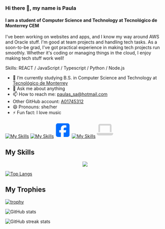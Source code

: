 ### Hi there 👋, my name is Paula
#### I am a student of Computer Science and Technology at Tecnológico de Monterrey CEM
I've been working on websites and apps, and I know my way around AWS and Oracle stuff. I'm good at team projects and handling tech tasks. As a soon-to-be grad, I've got practical experience in making tech projects run smoothly. Whether it's coding or managing things in the cloud, I enjoy making tech stuff work well!

Skills: REACT / JavaScript / Typescript / Python / Node.js 

- 🌱 I’m currently studying B.S. in Computer Science and Technology at [Tecnológico de Monterrey](https://tec.mx) 
- 💬 Ask me about anything 
- 📫 How to reach me: [paulas_sa@hotmail.com](mailto:tu@email.com) 
- Other GitHub account: [A01745312](https://github.com/A01745312)
- 😄 Pronouns: she/her 
- ⚡ Fun fact: I love music 


[![My Skills](https://skillicons.dev/icons?i=github&theme=light)](https://github.com/A01745312)  [![My Skills](https://skillicons.dev/icons?i=linkedin)](https://www.linkedin.com/in/paula-santoyo-41081b17a/)  [<svg xmlns="http://www.w3.org/2000/svg" height="49" width="49" viewBox="0 0 448 512" alt='facebook'><path fill="#006eff" d="M64 32C28.7 32 0 60.7 0 96V416c0 35.3 28.7 64 64 64h98.2V334.2H109.4V256h52.8V222.3c0-87.1 39.4-127.5 125-127.5c16.2 0 44.2 3.2 55.7 6.4V172c-6-.6-16.5-1-29.6-1c-42 0-58.2 15.9-58.2 57.2V256h83.6l-14.4 78.2H255V480H384c35.3 0 64-28.7 64-64V96c0-35.3-28.7-64-64-64H64z"/></svg>](https://www.facebook.com/paulasophia.santoyo)  [![My Skills](https://skillicons.dev/icons?i=instagram)](https://www.instagram.com/pau_sophi/)  [<svg xmlns="http://www.w3.org/2000/svg" height="52" width="52" viewBox="0 0 640 512" alt='portafolio'><path fill="#d4d4d4" d="M128 32C92.7 32 64 60.7 64 96V352h64V96H512V352h64V96c0-35.3-28.7-64-64-64H128zM19.2 384C8.6 384 0 392.6 0 403.2C0 445.6 34.4 480 76.8 480H563.2c42.4 0 76.8-34.4 76.8-76.8c0-10.6-8.6-19.2-19.2-19.2H19.2z"/></svg>](https://a01745312.github.io/portafolio/)  



##  My Skills

<p align="center">
  <a href="https://skillicons.dev">
    <img src="https://skillicons.dev/icons?i=js,html,css,aws,figma,flask,py,github,mongodb,mysql,nodejs,postman,react,vscode&theme=light&perline=5" />
  </a>
</p>

[![Top Langs](https://github-readme-stats.vercel.app/api/top-langs/?username=A01745312)](https://github.com/anuraghazra/github-readme-stats)

## My Trophies
[![trophy](https://github-profile-trophy.vercel.app/?username=A01745312)](https://github.com/ryo-ma/github-profile-trophy)



![GitHub stats](https://github-readme-stats.vercel.app/api?username=A01745312&show_icons=true&count_private=true)  

![GitHub streak stats](https://streak-stats.demolab.com/?user=A01745312)  

